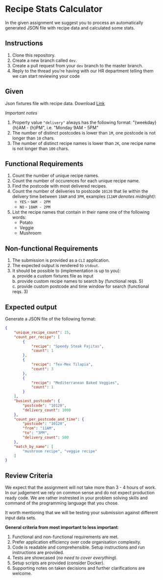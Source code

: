 Recipe Stats Calculator
====

In the given assignment we suggest you to process an automatically generated JSON file with recipe data and calculated some stats.

Instructions
-----

1. Clone this repository.
2. Create a new branch called `dev`.
3. Create a pull request from your `dev` branch to the master branch.
4. Reply to the thread you're having with our HR department telling them we can start reviewing your code

Given
-----

Json fixtures file with recipe data. Download [Link](https://test-golang-recipes.s3-eu-west-1.amazonaws.com/recipe-calculation-test-fixtures/netme_hf_fixtures.tar.gz)

_Important notes_

1. Property value `"delivery"` always has the following format: "{weekday} {h}AM - {h}PM", i.e. "Monday 9AM - 5PM"
2. The number of distinct postcodes is lower than `1M`, one postcode is not longer than `10` chars.
3. The number of distinct recipe names is lower than `2K`, one recipe name is not longer than `100` chars.

Functional Requirements
------

1. Count the number of unique recipe names.
2. Count the number of occurences for each unique recipe name.
3. Find the postcode with most delivered recipes.
4. Count the number of deliveries to postcode `10120` that lie within the delivery time between `10AM` and `3PM`, examples _(`12AM` denotes midnight)_:
    - `YES` - `9AM - 2PM`
    - `NO` - `10AM - 2PM`
5. List the recipe names that contain in their name one of the following words:
    - Potato
    - Veggie
    - Mushroom

Non-functional Requirements
--------

1. The submission is provided as a `CLI` application.
2. The expected output is rendered to `stdout`.
3. It should be possible to (implementation is up to you):  
    a. provide a custom fixtures file as input  
    b. provide custom recipe names to search by (functional reqs. 5)  
    c. provide custom postcode and time window for search (functional reqs. 3)  

Expected output
---------------

Generate a JSON file of the following format:

```json
{
    "unique_recipe_count": 15,
    "count_per_recipe": [
        {
            "recipe": "Speedy Steak Fajitas",
            "count": 1
        },
        {
            "recipe": "Tex-Mex Tilapia",
            "count": 3
        },
        {
            "recipe": "Mediterranean Baked Veggies",
            "count": 1
        }
    ],
    "busiest_postcode": {
        "postcode": "10120",
        "delivery_count": 1000
    },
    "count_per_postcode_and_time": {
        "postcode": "10120",
        "from": "11AM",
        "to": "3PM",
        "delivery_count": 500
    },
    "match_by_name": [
        "mushroom recipe", "veggie recipe"
    ]
}
```

Review Criteria
---

We expect that the assignment will not take more than 3 - 4 hours of work. In our judgement we rely on common sense
and do not expect production ready code. We are rather instrested in your problem solving skills and command of the programming language that you chose.

It worth mentioning that we will be testing your submission against different input data sets.

__General criteria from most important to less important__:

1. Functional and non-functional requirements are met.
2. Prefer application efficiency over code organisation complexity.
3. Code is readable and comprehensible. Setup instructions and run instructions are provided.
4. Tests are showcased (_no need to cover everything_).
5. Setup scripts are provided (consider Docker).
6. Supporting notes on taken decisions and further clarifications are welcome.

